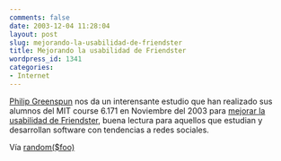 ```yaml
---
comments: false
date: 2003-12-04 11:28:04
layout: post
slug: mejorando-la-usabilidad-de-friendster
title: Mejorando la usabilidad de Friendster
wordpress_id: 1341
categories:
- Internet
---
```


[Philip Greenspun](http://philip.greenspun.com) nos da un interensante estudio que han realizado sus alumnos del MIT course 6.171 en Noviembre del 2003 para [mejorar la usabilidad de Friendster](http://philip.greenspun.com/teaching/6171/2003-fall/friendster), buena lectura para aquellos que estudian y desarrollan software con tendencias a redes sociales.





Vía [random($foo) ](http://randomfoo.net/)




 
